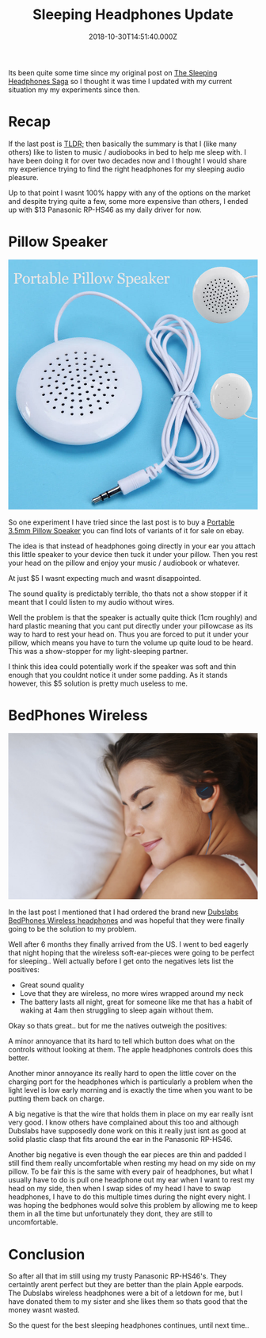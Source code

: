 ﻿---
coverImage: ./header.jpg
date: '2018-10-30T14:51:40.000Z'
tags:
  - misc
  - personal
  - lifehack
  - sleeping
  - headphones
title: Sleeping Headphones Update
oldUrl: /personal/sleeping-headphones-update
---

Its been quite some time since my original post on [The Sleeping Headphones Saga](./photos-personal/the-sleeping-headphones-saga/) so I thought it was time I updated with my current situation my my experiments since then.

<!-- more -->

# Recap

If the last post is [TLDR;](./photos-personal/the-sleeping-headphones-saga/) then basically the summary is that I (like many others) like to listen to music / audiobooks in bed to help me sleep with. I have been doing it for over two decades now and I thought I would share my experience trying to find the right headphones for my sleeping audio pleasure.

Up to that point I wasnt 100% happy with any of the options on the market and despite trying quite a few, some more expensive than others, I ended up with \$13 Panasonic RP-HS46 as my daily driver for now.

# Pillow Speaker

![](./pillow-speaker.jpg)

So one experiment I have tried since the last post is to buy a [Portable 3.5mm Pillow Speaker](https://www.ebay.com/itm/Portable-3-5mm-Pillow-Speaker-for-iPod-MP3-MP4-CD-Phone-Universal-White-Speaker-/253812585068) you can find lots of variants of it for sale on ebay.

The idea is that instead of headphones going directly in your ear you attach this little speaker to your device then tuck it under your pillow. Then you rest your head on the pillow and enjoy your music / audiobook or whatever.

At just \$5 I wasnt expecting much and wasnt disappointed.

The sound quality is predictably terrible, tho thats not a show stopper if it meant that I could listen to my audio without wires.

Well the problem is that the speaker is actually quite thick (1cm roughly) and hard plastic meaning that you cant put directly under your pillowcase as its way to hard to rest your head on. Thus you are forced to put it under your pillow, which means you have to turn the volume up quite loud to be heard. This was a show-stopper for my light-sleeping partner.

I think this idea could potentially work if the speaker was soft and thin enough that you couldnt notice it under some padding. As it stands however, this \$5 solution is pretty much useless to me.

# BedPhones Wireless

![](./woman-sleep.jpg)

In the last post I mentioned that I had ordered the brand new [Dubslabs BedPhones Wireless headphones](https://www.dubslabs.com/products/bedphones-wireless-sleep-headphones-the-worlds-smallest-on-ear-headphones.html) and was hopeful that they were finally going to be the solution to my problem.

Well after 6 months they finally arrived from the US. I went to bed eagerly that night hoping that the wireless soft-ear-pieces were going to be perfect for sleeping.. Well actually before I get onto the negatives lets list the positives:

- Great sound quality
- Love that they are wireless, no more wires wrapped around my neck
- The battery lasts all night, great for someone like me that has a habit of waking at 4am then struggling to sleep again without them.

Okay so thats great.. but for me the natives outweigh the positives:

A minor annoyance that its hard to tell which button does what on the controls without looking at them. The apple headphones controls does this better.

Another minor annoyance its really hard to open the little cover on the charging port for the headphones which is particularly a problem when the light level is low early morning and is exactly the time when you want to be putting them back on charge.

A big negative is that the wire that holds them in place on my ear really isnt very good. I know others have complained about this too and although Dubslabs have supposedly done work on this it really just isnt as good at solid plastic clasp that fits around the ear in the Panasonic RP-HS46.

Another big negative is even though the ear pieces are thin and padded I still find them really uncomfortable when resting my head on my side on my pillow. To be fair this is the same with every pair of headphones, but what I usually have to do is pull one headphone out my ear when I want to rest my head on my side, then when I swap sides of my head I have to swap headphones, I have to do this multiple times during the night every night. I was hoping the bedphones would solve this problem by allowing me to keep them in all the time but unfortunately they dont, they are still to uncomfortable.

# Conclusion

So after all that im still using my trusty Panasonic RP-HS46's. They certaintly arent perfect but they are better than the plain Apple earpods. The Dubslabs wireless headphones were a bit of a letdown for me, but I have donated them to my sister and she likes them so thats good that the money wasnt wasted.

So the quest for the best sleeping headphones continues, until next time..
